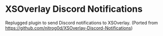 # XSOverlay Discord Notifications

Replugged plugin to send Discord notifications to XSOverlay. (Ported from https://github.com/nitrog0d/XSOverlay-Discord-Notifications)
